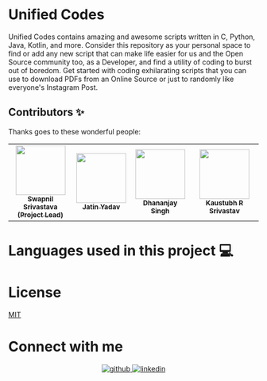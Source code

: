 # Unified Codes
Unified Codes contains amazing and awesome scripts written in C, Python, Java, Kotlin, and more. Consider this repository as your personal space to find or add any new script that can make life easier for us and the Open Source community too, as a Developer, and find a utility of coding to burst out of boredom. Get started with coding exhilarating scripts that you can use to download PDFs from an Online Source or just to randomly like everyone's Instagram Post.

## Contributors ✨
Thanks goes to these wonderful people:
<table>
    <tr>
      <td align="center"><a href="https://swapnilsparsh.github.io/"><img src="https://avatars0.githubusercontent.com/u/69387608?s=460&u=6fe789d1b208bcbd21f6b95f641338fea7e999b9&v=4" width="100px;" alt=""/><br /><sub><b>Swapnil Srivastava<br>(Project Lead)</b></sub></a><br /></td>
      <td align="center"><a href="https://jatiinyadav.github.io/PersonalWeb/"><img src="https://avatars3.githubusercontent.com/u/73248007?s=400&u=689c6131cdead6c052bfd6f8d083e62fbfd67d22&v=4" width="100px;" alt=""/><br /><sub><b>Jatin Yadav</b></sub></a><br /></td>
      <td align="center"><a href="https://github.com/Dhananjay1999singh"><img src="https://avatars0.githubusercontent.com/u/66172170?s=400&u=70c9d4dcadc273a0c0d627bcc0c4214388543dba&v=4" width="100px;" alt=""/><br /><sub><b>Dhananjay Singh</b></sub></a><br /></td>
      <td align="center"><a href="https://github.com/kingslayerkr108"><img src="https://avatars3.githubusercontent.com/u/70249166?s=400&u=60fe741b7c85578631e420f1ada4ed3dcb31e792&v=4" width="100px;" alt=""/><br /><sub><b>Kaustubh R Srivastav </b></sub></a><br /></td>
    </tr>
</table>

# Languages used in this project 💻 


# License
[MIT](https://github.com/swapnilsparsh/Unified-Codes/blob/master/LICENSE)

# Connect with me
<div align="center">
<a href="https://github.com/swapnilsparsh" target="_blank">
<img src=https://img.shields.io/badge/github-%2324292e.svg?&style=for-the-badge&logo=github&logoColor=white alt=github style="margin-bottom: 5px;" />
</a>
<a href="https://www.linkedin.com/in/swapnil-srivastava-sparsh/" target="_blank">
<img src=https://img.shields.io/badge/linkedin-%231E77B5.svg?&style=for-the-badge&logo=linkedin&logoColor=white alt=linkedin style="margin-bottom: 5px;" />
</a> 
</div>  
